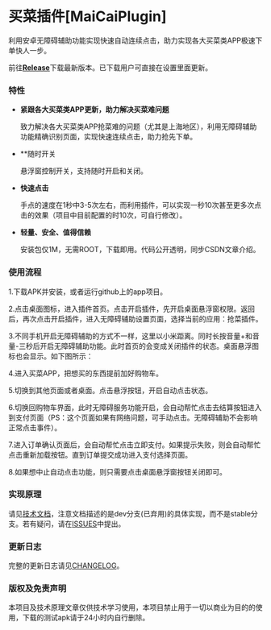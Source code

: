 # 买菜插件[MaiCaiPlugin]
利用安卓无障碍辅助功能实现快速自动连续点击，助力实现各大买菜类APP极速下单快人一步。

前往[**Release**](https://github.com/September26/MaiCaiPlugin/releases/)下载最新版本。已下载用户可直接在设置里面更新。

### 特性

- **紧跟各大买菜类APP更新，助力解决买菜难问题**

  致力解决各大买菜类APP抢菜难的问题（尤其是上海地区），利用无障碍辅助功能精确识别页面，实现快速连续点击，助力抢先下单。

- **随时开关

  悬浮窗控制开关，支持随时开启和关闭。

- **快速点击**

  手点的速度在1秒中3-5次左右，而利用插件，可以实现一秒10次甚至更多次点击的效果（项目中目前配置的时10次，可自行修改）。

- **轻量、安全、值得信赖**

  安装包仅1M，无需ROOT，下载即用。代码公开透明，同步CSDN文章介绍。

### 使用流程
1.下载APK并安装，或者运行github上的app项目。

2.点击桌面图标，进入插件首页。点击开启插件，先开启桌面悬浮窗权限。返回后，再次点击开启插件，进入无障碍辅助设置页面，选择当前的应用：抢菜插件。

3.不同手机开启无障碍辅助的方式不一样，这里以小米距离。同时长按音量+和音量-三秒后开启无障碍辅助功能。此时首页的会变成关闭插件的状态。桌面悬浮图标也会显示。如下图所示：

4.进入买菜APP，把想买的东西提前加好购物车。

5.切换到其他页面或者桌面。点击悬浮按钮，开启自动点击状态。

6.切换回购物车界面，此时无障碍服务功能开启，会自动帮忙点击去结算按钮进入到支付页面（PS：这个页面如果有网络问题，可手动点击。无障碍辅助不会影响正常点击事件）。

7.进入订单确认页面后，会自动帮忙点击立即支付。如果提示失败，则会自动帮忙点击重新加载按钮。直到订单提交成功进入支付选择页面。

8.如果想中止自动点击功能，则只需要点击桌面悬浮窗按钮关闭即可。

### 实现原理

请见[技术文档](待补充)，注意文档描述的是dev分支(已弃用)的具体实现，而不是stable分支。若有疑问，请在[ISSUES](https://github.com/September26/MaiCaiPlugin/issues)中提出。

### 更新日志

完整的更新日志请见[CHANGELOG](https://github.com/September26/MaiCaiPlugin/blob/stable/CHANGELOG.md)。

### **版权及免责声明**

本项目及技术原理文章仅供技术学习使用，本项目禁止用于一切以商业为目的的使用，下载的测试apk请于24小时内自行删除。



